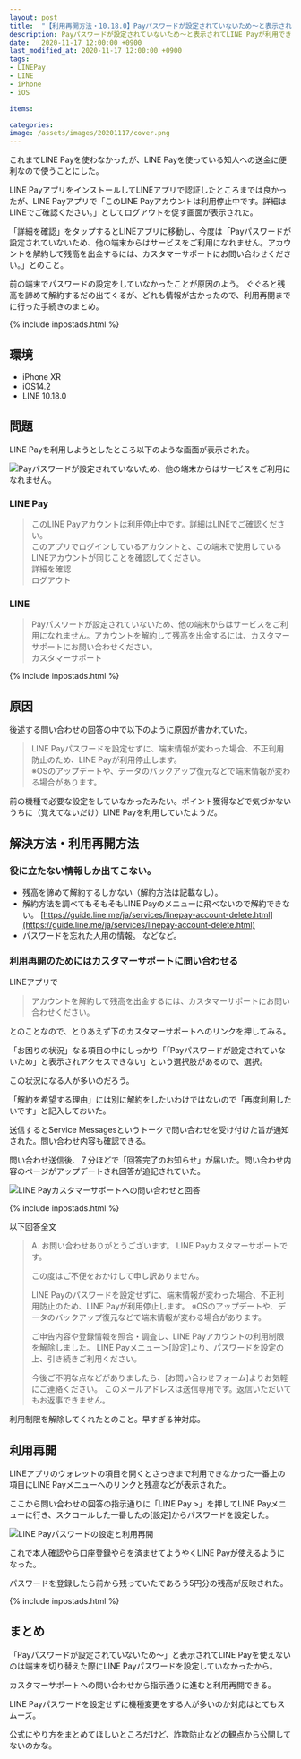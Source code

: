 ```yaml
---
layout: post
title:  "【利用再開方法・10.18.0】Payパスワードが設定されていないため〜と表示されてLINE Payが利用できない【LINE Pay】"
description: Payパスワードが設定されていないため〜と表示されてLINE Payが利用できない時に利用を再開する方法。
date:   2020-11-17 12:00:00 +0900
last_modified_at: 2020-11-17 12:00:00 +0900
tags:
- LINEPay
- LINE
- iPhone
- iOS

items:

categories:
image: /assets/images/20201117/cover.png
---
```




これまでLINE Payを使わなかったが、LINE Payを使っている知人への送金に便利なので使うことにした。

LINE PayアプリをインストールしてLINEアプリで認証したところまでは良かったが、LINE Payアプリで「このLINE Payアカウントは利用停止中です。詳細はLINEでご確認ください。」としてログアウトを促す画面が表示された。

「詳細を確認」をタップするとLINEアプリに移動し、今度は「Payパスワードが設定されていないため、他の端末からはサービスをご利用になれません。アカウントを解約して残高を出金するには、カスタマーサポートにお問い合わせください。」とのこと。

前の端末でパスワードの設定をしていなかったことが原因のよう。
ぐぐると残高を諦めて解約するだの出てくるが、どれも情報が古かったので、利用再開までに行った手続きのまとめ。

{% include inpostads.html %}

## 環境
- iPhone XR
- iOS14.2
- LINE 10.18.0

## 問題
LINE Payを利用しようとしたところ以下のような画面が表示された。

![](/assets/images/20201117/1.png "Payパスワードが設定されていないため、他の端末からはサービスをご利用になれません。")

### LINE Pay
> このLINE Payアカウントは利用停止中です。詳細はLINEでご確認ください。  
> このアプリでログインしているアカウントと、この端末で使用しているLINEアカウントが同じことを確認してください。   
> 詳細を確認  
> ログアウト

### LINE
> Payパスワードが設定されていないため、他の端末からはサービスをご利用になれません。アカウントを解約して残高を出金するには、カスタマーサポートにお問い合わせください。  
> カスタマーサポート

{% include inpostads.html %}

## 原因
後述する問い合わせの回答の中で以下のように原因が書かれていた。

> LINE Payパスワードを設定せずに、端末情報が変わった場合、不正利用防止のため、LINE Payが利用停止します。  
> ※OSのアップデートや、データのバックアップ復元などで端末情報が変わる場合があります。  

前の機種で必要な設定をしていなかったみたい。ポイント獲得などで気づかないうちに（覚えてないだけ）LINE Payを利用していたようだ。

## 解決方法・利用再開方法

### 役に立たない情報しか出てこない。

- 残高を諦めて解約するしかない（解約方法は記載なし）。
- 解約方法を調べてもそもそもLINE Payのメニューに飛べないので解約できない。
[https://guide.line.me/ja/services/linepay-account-delete.html](https://guide.line.me/ja/services/linepay-account-delete.html)
- パスワードを忘れた人用の情報。
などなど。

### 利用再開のためにはカスタマーサポートに問い合わせる

LINEアプリで
> アカウントを解約して残高を出金するには、カスタマーサポートにお問い合わせください。

とのことなので、とりあえず下のカスタマーサポートへのリンクを押してみる。

「お困りの状況」なる項目の中にしっかり「「Payパスワードが設定されていないため」と表示されアクセスできない」という選択肢があるので、選択。

この状況になる人が多いのだろう。

「解約を希望する理由」には別に解約をしたいわけではないので「再度利用したいです」と記入しておいた。

送信するとService Messagesというトークで問い合わせを受け付けた旨が通知された。問い合わせ内容も確認できる。

問い合わせ送信後、７分ほどで「回答完了のお知らせ」が届いた。問い合わせ内容のページがアップデートされ回答が追記されていた。

![](/assets/images/20201117/2.png "LINE Payカスタマーサポートへの問い合わせと回答")

{% include inpostads.html %}

以下回答全文
> A.
> お問い合わせありがとうございます。
> LINE Payカスタマーサポートです。
>
> この度はご不便をおかけして申し訳ありません。
>
> LINE Payのパスワードを設定せずに、端末情報が変わった場合、不正利用防止のため、LINE Payが利用停止します。
> ※OSのアップデートや、データのバックアップ復元などで端末情報が変わる場合があります。
>
> ご申告内容や登録情報を照合・調査し、LINE Payアカウントの利用制限を解除しました。
> LINE Payメニュー＞[設定]より、パスワードを設定の上、引き続きご利用ください。
>
 > 今後ご不明な点などがありましたら、[お問い合わせフォーム]よりお気軽にご連絡ください。
> このメールアドレスは送信専用です。返信いただいてもお返事できません。

利用制限を解除してくれたとのこと。早すぎる神対応。

## 利用再開

LINEアプリのウォレットの項目を開くとさっきまで利用できなかった一番上の項目にLINE Payメニューへのリンクと残高などが表示された。

ここから問い合わせの回答の指示通りに「LINE Pay >」を押してLINE Payメニューに行き、スクロールした一番したの[設定]からパスワードを設定した。

![](/assets/images/20201117/3.png "LINE Payパスワードの設定と利用再開")

これで本人確認やら口座登録やらを済ませてようやくLINE Payが使えるようになった。

パスワードを登録したら前から残っていたであろう5円分の残高が反映された。

{% include inpostads.html %}

## まとめ

「Payパスワードが設定されていないため〜」と表示されてLINE Payを使えないのは端末を切り替えた際にLINE Payパスワードを設定していなかったから。

カスタマーサポートへの問い合わせから指示通りに進むと利用再開できる。

LINE Payパスワードを設定せずに機種変更をする人が多いのか対応はとてもスムーズ。

公式にやり方をまとめてほしいところだけど、詐欺防止などの観点から公開してないのかな。

